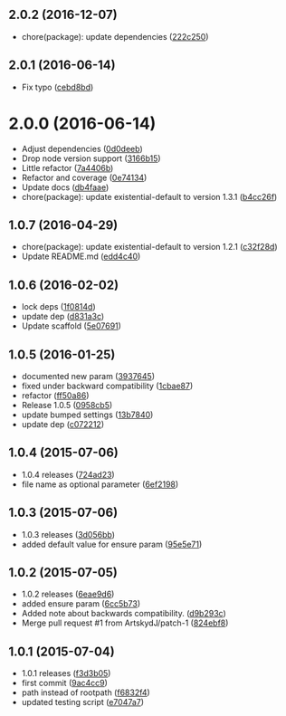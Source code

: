 <a name="2.0.2"></a>
## 2.0.2 (2016-12-07)

* chore(package): update dependencies ([222c250](https://github.com/kikobeats/tempfile2/commit/222c250))



<a name="2.0.1"></a>
## 2.0.1 (2016-06-14)

* Fix typo ([cebd8bd](https://github.com/kikobeats/tempfile2/commit/cebd8bd))



<a name="2.0.0"></a>
# 2.0.0 (2016-06-14)

* Adjust dependencies ([0d0deeb](https://github.com/kikobeats/tempfile2/commit/0d0deeb))
* Drop node version support ([3166b15](https://github.com/kikobeats/tempfile2/commit/3166b15))
* Little refactor ([7a4406b](https://github.com/kikobeats/tempfile2/commit/7a4406b))
* Refactor and coverage ([0e74134](https://github.com/kikobeats/tempfile2/commit/0e74134))
* Update docs ([db4faae](https://github.com/kikobeats/tempfile2/commit/db4faae))
* chore(package): update existential-default to version 1.3.1 ([b4cc26f](https://github.com/kikobeats/tempfile2/commit/b4cc26f))



<a name="1.0.7"></a>
## 1.0.7 (2016-04-29)

* chore(package): update existential-default to version 1.2.1 ([c32f28d](https://github.com/kikobeats/tempfile2/commit/c32f28d))
* Update README.md ([edd4c40](https://github.com/kikobeats/tempfile2/commit/edd4c40))



<a name="1.0.6"></a>
## 1.0.6 (2016-02-02)


* lock deps ([1f0814d](https://github.com/kikobeats/tempfile2/commit/1f0814d))
* update dep ([d831a3c](https://github.com/kikobeats/tempfile2/commit/d831a3c))
* Update scaffold ([5e07691](https://github.com/kikobeats/tempfile2/commit/5e07691))



<a name="1.0.5"></a>
## 1.0.5 (2016-01-25)


* documented new param ([3937645](https://github.com/kikobeats/tempfile2/commit/3937645))
* fixed under backward compatibility ([1cbae87](https://github.com/kikobeats/tempfile2/commit/1cbae87))
* refactor ([ff50a86](https://github.com/kikobeats/tempfile2/commit/ff50a86))
* Release 1.0.5 ([0958cb5](https://github.com/kikobeats/tempfile2/commit/0958cb5))
* update bumped settings ([13b7840](https://github.com/kikobeats/tempfile2/commit/13b7840))
* update dep ([c072212](https://github.com/kikobeats/tempfile2/commit/c072212))



<a name="1.0.4"></a>
## 1.0.4 (2015-07-06)


* 1.0.4 releases ([724ad23](https://github.com/kikobeats/tempfile2/commit/724ad23))
* file name as optional parameter ([6ef2198](https://github.com/kikobeats/tempfile2/commit/6ef2198))



<a name="1.0.3"></a>
## 1.0.3 (2015-07-06)


* 1.0.3 releases ([3d056bb](https://github.com/kikobeats/tempfile2/commit/3d056bb))
* added default value for ensure param ([95e5e71](https://github.com/kikobeats/tempfile2/commit/95e5e71))



<a name="1.0.2"></a>
## 1.0.2 (2015-07-05)


* 1.0.2 releases ([6eae9d6](https://github.com/kikobeats/tempfile2/commit/6eae9d6))
* added ensure param ([6cc5b73](https://github.com/kikobeats/tempfile2/commit/6cc5b73))
* Added note about backwards compatibility. ([d9b293c](https://github.com/kikobeats/tempfile2/commit/d9b293c))
* Merge pull request #1 from ArtskydJ/patch-1 ([824ebf8](https://github.com/kikobeats/tempfile2/commit/824ebf8))



<a name="1.0.1"></a>
## 1.0.1 (2015-07-04)


* 1.0.1 releases ([f3d3b05](https://github.com/kikobeats/tempfile2/commit/f3d3b05))
* first commit ([9ac4cc9](https://github.com/kikobeats/tempfile2/commit/9ac4cc9))
* path instead of rootpath ([f6832f4](https://github.com/kikobeats/tempfile2/commit/f6832f4))
* updated testing script ([e7047a7](https://github.com/kikobeats/tempfile2/commit/e7047a7))



